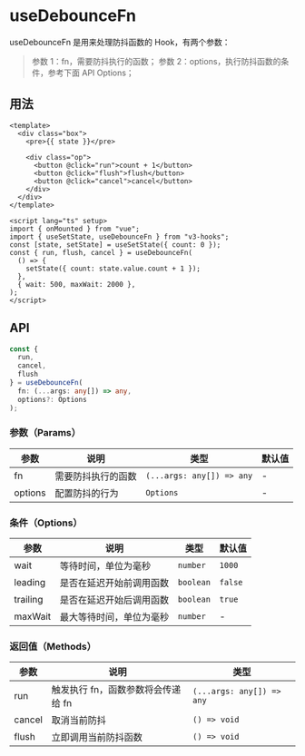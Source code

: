 # useDebounceFn

useDebounceFn 是用来处理防抖函数的 Hook，有两个参数：

> 参数 1：fn，需要防抖执行的函数；
> 参数 2：options，执行防抖函数的条件，参考下面 API Options；

## 用法

```vue
<template>
  <div class="box">
    <pre>{{ state }}</pre>

    <div class="op">
      <button @click="run">count + 1</button>
      <button @click="flush">flush</button>
      <button @click="cancel">cancel</button>
    </div>
  </div>
</template>

<script lang="ts" setup>
import { onMounted } from "vue";
import { useSetState, useDebounceFn } from "v3-hooks";
const [state, setState] = useSetState({ count: 0 });
const { run, flush, cancel } = useDebounceFn(
  () => {
    setState({ count: state.value.count + 1 });
  },
  { wait: 500, maxWait: 2000 },
);
</script>
```

## API

```typescript
const {
  run,
  cancel,
  flush
} = useDebounceFn(
  fn: (...args: any[]) => any,
  options?: Options
);
```

### 参数（Params）

| 参数    | 说明               | 类型                      | 默认值 |
| ------- | ------------------ | ------------------------- | ------ |
| fn      | 需要防抖执行的函数 | `(...args: any[]) => any` | -      |
| options | 配置防抖的行为     | `Options`                 | -      |

### 条件（Options）

| 参数     | 说明                     | 类型      | 默认值  |
| -------- | ------------------------ | --------- | ------- |
| wait     | 等待时间，单位为毫秒     | `number`  | `1000`  |
| leading  | 是否在延迟开始前调用函数 | `boolean` | `false` |
| trailing | 是否在延迟开始后调用函数 | `boolean` | `true`  |
| maxWait  | 最大等待时间，单位为毫秒 | `number`  | -       |

### 返回值（Methods）

| 参数   | 说明                               | 类型                      |
| ------ | ---------------------------------- | ------------------------- |
| run    | 触发执行 fn，函数参数将会传递给 fn | `(...args: any[]) => any` |
| cancel | 取消当前防抖                       | `() => void`              |
| flush  | 立即调用当前防抖函数               | `() => void`              |
